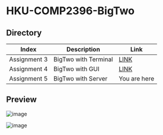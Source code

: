 # HKU-COMP2396-BigTwo

## Directory
Index|Description|Link
-----|----|-------
Assignment 3|BigTwo with Terminal|[LINK]()
Assignment 4|BigTwo with GUI|[LINK]()
Assignment 5|BigTwo with Server|You are here

## Preview

![image](https://user-images.githubusercontent.com/78750074/208287603-4471eb85-fd5c-49ef-8fcd-6b29f37d6841.png)

![image](https://user-images.githubusercontent.com/78750074/208287610-2049e437-9247-4b08-9e60-85b4028eb2a8.png)

